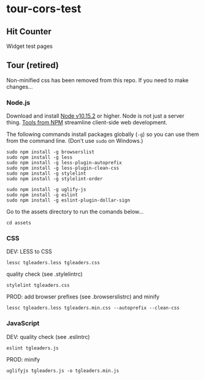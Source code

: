 # tour-cors-test

## Hit Counter

Widget test pages

## Tour (retired)

Non-minified css has been removed from this repo.  If you need to make changes...


### Node.js

Download and install [Node v10.15.2](https://nodejs.org/dist/latest-v10.x/) or higher.
Node is not just a server thing.
[Tools from NPM](https://www.npmjs.com/search?q=keywords:css) streamline client-side web development.

The following commands install packages globally (`-g`) so you can use them from the command line.
(Don't use `sudo` on Windows.)

    sudo npm install -g browserslist
    sudo npm install -g less
    sudo npm install -g less-plugin-autoprefix
    sudo npm install -g less-plugin-clean-css
    sudo npm install -g stylelint
    sudo npm install -g stylelint-order
    
    sudo npm install -g uglify-js
    sudo npm install -g eslint
    sudo npm install -g eslint-plugin-dollar-sign

Go to the assets directory to run the comands below...

    cd assets


### CSS

DEV: LESS to CSS

    lessc tgleaders.less tgleaders.css

quality check (see .stylelintrc)

    stylelint tgleaders.css

PROD: add browser prefixes (see .browserslistrc) and minify

    lessc tgleaders.less tgleaders.min.css --autoprefix --clean-css


### JavaScript

DEV: quality check (see .eslintrc)

    eslint tgleaders.js

PROD: minify

    uglifyjs tgleaders.js -o tgleaders.min.js

